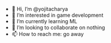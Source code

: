 - 👋 Hi, I’m @yojitacharya
- 👀 I’m interested in game development
- 🌱 I’m currently learning ML
- 💞️ I’m looking to collaborate on nothing
- 📫 How to reach me: go away

<!---
yojitacharya/yojitacharya is a ✨ special ✨ repository because its `README.md` (this file) appears on your GitHub profile.
You can click the Preview link to take a look at your changes.
--->
